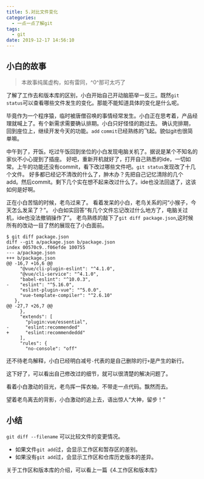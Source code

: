 ```yaml
---
title: 5.对比文件变化
categories:
  - 一点一点了解git
tags:
  - git
date: 2019-12-17 14:56:10
---
```

## 小白的故事

> 本故事纯属虚构，如有雷同，^0^那可太巧了

了解了工作去和版本库的区别，小白开始自己开动脑筋举一反三。既然`git status`可以查看哪些文件发生的变化。那能不能知道具体的变化是什么呢。

毕竟作为一个程序猿，临时被唐僧召唤的事情经常发生。小白正在思考着，产品经理就喊上了。有个新需求需要确认排期。小白只好怪怪的跑过去。
确认完排期，回到座位上，继续开发今天的功能。`add` `commit`已经熟练的飞起。貌似git也很简单嘛。

中午到了，开饭。吃过午饭回到坐位的小白发现电脑关机了。据说是某个不知名的家伙不小心提到了插座。
好吧，重新开机就好了，打开自己熟悉的ide，一切如常。上午的功能还没有commit，看下改过哪些文件吧。`git status`发现改了十几个文件。
好多都已经记不清改的什么了，肿木办？先把自己记忆清除的几个add。然后commit。剩下几个实在想不起来改过什么了。ide也没法回退了，这该如何是好啊。

正在小白苦恼的时候，老鸟过来了。
看着发呆的小白，老鸟关系的问“小猴子，今天怎么发呆了？”。
小白如实回答“有几个文件忘记改过什么地方了，电脑关过机，ide也没法撤销操作了”。
老鸟熟练的敲下了`git diff package.json`,这时候所有的改动一目了然的展现在了小白面前。
```
$ git diff package.json
diff --git a/package.json b/package.json
index 00570c9..f06efde 100755
--- a/package.json
+++ b/package.json
@@ -16,7 +16,6 @@
     "@vue/cli-plugin-eslint": "^4.1.0",
     "@vue/cli-service": "^4.1.0",
     "babel-eslint": "^10.0.3",
-    "eslint": "^5.16.0",
     "eslint-plugin-vue": "^5.0.0",
     "vue-template-compiler": "^2.6.10"
   },
@@ -27,7 +26,7 @@
     },
     "extends": [
       "plugin:vue/essential",
-      "eslint:recommended"
+      "eslint:recommendeddd"
     ],
     "rules": {
       "no-console": "off"
```
还不待老鸟解释，小白已经明白减号`-`代表的是自己删除的行`+`是产生的新行。

这下好了，可以看出自己修改过的细节，就可以很清楚的解决问题了。

看着小白激动的目光，老鸟挥一挥衣袖，不带走一点代码。飘然而去。

望着老鸟离去的背影，小白激动的追上去，语出惊人“大神，留步！”

## 小结
`git diff --filename` 可以比较文件的变更情况。

- 如果文件`git add`过，会显示工作区和暂存区的差别。
- 如果没有`git add`过，会显示工作区和仓库历史版本的差异。

关于工作区和版本库的介绍，可以看上一篇《4.工作区和版本库》
